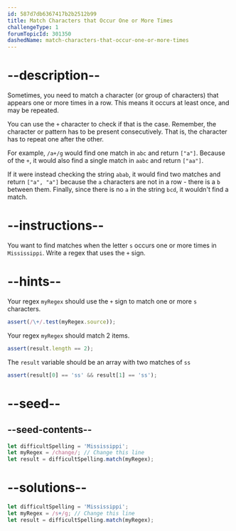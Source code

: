 ```yaml
---
id: 587d7db6367417b2b2512b99
title: Match Characters that Occur One or More Times
challengeType: 1
forumTopicId: 301350
dashedName: match-characters-that-occur-one-or-more-times
---
```


# --description--

Sometimes, you need to match a character (or group of characters) that appears one or more times in a row. This means it occurs at least once, and may be repeated.

You can use the `+` character to check if that is the case. Remember, the character or pattern has to be present consecutively. That is, the character has to repeat one after the other.

For example, `/a+/g` would find one match in `abc` and return `["a"]`. Because of the `+`, it would also find a single match in `aabc` and return `["aa"]`.

If it were instead checking the string `abab`, it would find two matches and return `["a", "a"]` because the `a` characters are not in a row - there is a `b` between them. Finally, since there is no `a` in the string `bcd`, it wouldn't find a match.

# --instructions--

You want to find matches when the letter `s` occurs one or more times in `Mississippi`. Write a regex that uses the `+` sign.

# --hints--

Your regex `myRegex` should use the `+` sign to match one or more `s` characters.

```js
assert(/\+/.test(myRegex.source));
```

Your regex `myRegex` should match 2 items.

```js
assert(result.length == 2);
```

The `result` variable should be an array with two matches of `ss`

```js
assert(result[0] == 'ss' && result[1] == 'ss');
```

# --seed--

## --seed-contents--

```js
let difficultSpelling = 'Mississippi';
let myRegex = /change/; // Change this line
let result = difficultSpelling.match(myRegex);
```

# --solutions--

```js
let difficultSpelling = 'Mississippi';
let myRegex = /s+/g; // Change this line
let result = difficultSpelling.match(myRegex);
```
